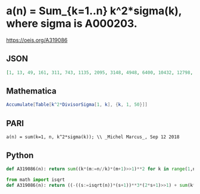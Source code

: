 # a\(n\) \= Sum\_\{k\=1\.\.n\} k^2\*sigma\(k\), where sigma is A000203\.
https://oeis.org/A319086
## JSON
```JSON
[1, 13, 49, 161, 311, 743, 1135, 2095, 3148, 4948, 6400, 10432, 12798, 17502, 22902, 30838, 36040, 48676, 55896, 72696, 86808, 104232, 116928, 151488, 170863, 199255, 228415, 272319, 297549, 362349, 393101, 457613, 509885, 572309, 631109, 749045, 801067]
```
## Mathematica
```Mathematica
Accumulate[Table[k^2*DivisorSigma[1, k], {k, 1, 50}]]
```
## PARI
```PARI
a(n) = sum(k=1, n, k^2*sigma(k)); \\ _Michel Marcus_, Sep 12 2018
```
## Python
```Python
def A319086(n): return sum((k*(m:=n//k)*(m+1)>>1)**2 for k in range(1,n+1)) # _Chai Wah Wu_, Oct 20 2023
```
```Python
from math import isqrt
def A319086(n): return ((-((s:=isqrt(n))*(s+1))**3*(2*s+1)>>1) + sum(k**2*(q:=n//k)*(q+1)*(2*k*(2*q+1)+3*q*(q+1)) for k in range(1,s+1)))//12 # _Chai Wah Wu_, Oct 21 2023
```
